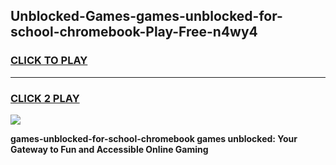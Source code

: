 
## Unblocked-Games-games-unblocked-for-school-chromebook-Play-Free-n4wy4
<h3>
<a href="https://premium76.site?title=games-unblocked-for-school-chromebook&ref=23A">CLICK TO PLAY</a></h3>
<hr>

<h3>
<a href="https://premium76.site?title=games-unblocked-for-school-chromebook&ref=23A">CLICK 2 PLAY</a>
  
</h3>

<a href="https://premium76.site?title=games-unblocked-for-school-chromebook&ref=23A"><img src="https://clearcache.store/games.png"></a>


**games-unblocked-for-school-chromebook games unblocked: Your Gateway to Fun and Accessible Online Gaming**
